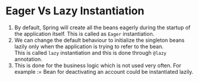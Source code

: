 # Eager Vs Lazy Instantiation
1. By default, Spring will create all the beans eagerly during the startup of the application itself. This is called as `Eager` instantiation.
2. We can change the default behaviour to initialize the singleton beans lazily only when the application is trying to refer to the bean.
   <br>
   This is called `lazy` instantiation and this is done through `@lazy` annotation.
3. This is done for the business logic which is not used very often. For example  := Bean for deactivating an account could be instantiated lazily.
